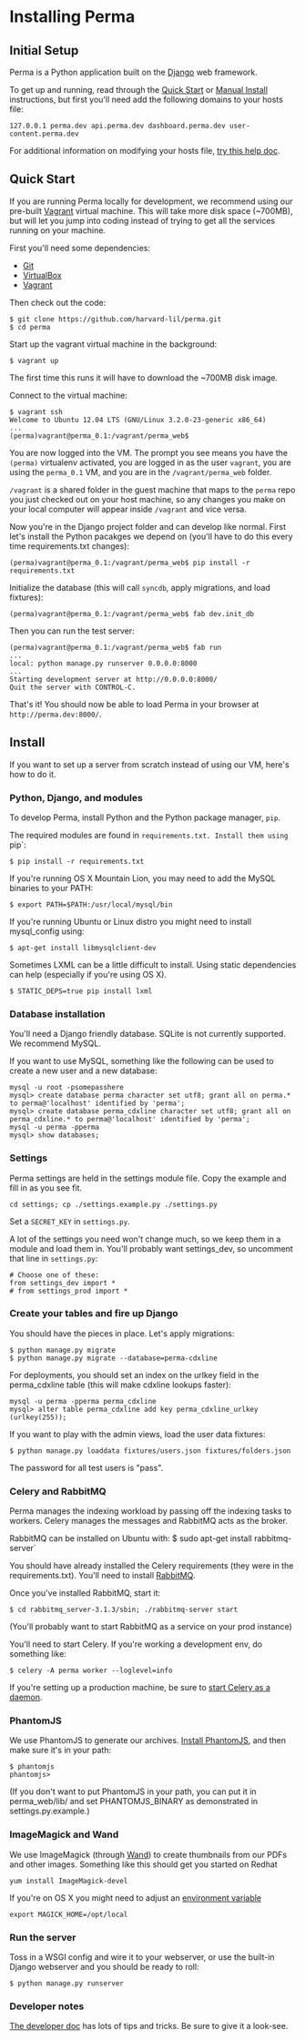 Installing Perma
=====

## Initial Setup

Perma is a Python application built on the [Django](https://www.djangoproject.com/) web framework.

To get up and running, read through the [Quick Start](#quick-start) or
[Manual Install](#install) instructions, but first you'll need add the
following domains to your hosts file:

    127.0.0.1 perma.dev api.perma.dev dashboard.perma.dev user-content.perma.dev

For additional information on modifying your hosts file,
[try this help doc](http://www.rackspace.com/knowledge_center/article/how-do-i-modify-my-hosts-file).

## Quick Start

If you are running Perma locally for development, we recommend using our pre-built
[Vagrant](http://docs.vagrantup.com/v2/getting-started/) virtual machine. This will take more disk space (~700MB),
but will let you jump into coding instead of trying to get all the services running on your machine.

First you'll need some dependencies:

* [Git](http://git-scm.com/downloads)
* [VirtualBox](https://www.virtualbox.org/wiki/Downloads)
* [Vagrant](http://www.vagrantup.com/downloads.html)

Then check out the code:

    $ git clone https://github.com/harvard-lil/perma.git
    $ cd perma

Start up the vagrant virtual machine in the background:

    $ vagrant up

The first time this runs it will have to download the ~700MB disk image.

Connect to the virtual machine:

    $ vagrant ssh
    Welcome to Ubuntu 12.04 LTS (GNU/Linux 3.2.0-23-generic x86_64)
    ...
    (perma)vagrant@perma_0.1:/vagrant/perma_web$

You are now logged into the VM. The prompt you see means you have the `(perma)` virtualenv activated,
you are logged in as the user `vagrant`, you are using the `perma_0.1` VM, and you are in the `/vagrant/perma_web` folder.

`/vagrant` is a shared folder in the guest machine that maps to the `perma` repo you just checked out on your host machine,
so any changes you make on your local computer will appear inside `/vagrant` and vice versa.

Now you're in the Django project folder and can develop like normal. First let's install the Python
pacakges we depend on (you'll have to do this every time requirements.txt changes):

    (perma)vagrant@perma_0.1:/vagrant/perma_web$ pip install -r requirements.txt

Initialize the database (this will call `syncdb`, apply migrations, and load fixtures):

    (perma)vagrant@perma_0.1:/vagrant/perma_web$ fab dev.init_db

Then you can run the test server:

    (perma)vagrant@perma_0.1:/vagrant/perma_web$ fab run
    ...
    local: python manage.py runserver 0.0.0.0:8000
    ...
    Starting development server at http://0.0.0.0:8000/
    Quit the server with CONTROL-C.

That's it! You should now be able to load Perma in your browser at `http://perma.dev:8000/`.

## Install

If you want to set up a server from scratch instead of using our VM, here's how to do it.

### Python, Django, and modules

To develop Perma, install Python and the Python package manager, `pip`.

The required modules are found in `requirements.txt. Install them using `pip`:

    $ pip install -r requirements.txt

If you're running OS X Mountain Lion, you may need to add the MySQL binaries 
to your PATH:

    $ export PATH=$PATH:/usr/local/mysql/bin

If you're running Ubuntu or Linux distro you might need to install mysql_config using:

    $ apt-get install libmysqlclient-dev

Sometimes LXML can be a little difficult to install. Using static dependencies can help (especially if you're using OS X).

    $ STATIC_DEPS=true pip install lxml


### Database installation

You'll need a Django friendly database. SQLite is not currently supported. We recommend MySQL.

If you want to use MySQL, something like the following can be used to create a new user and a new database:

    mysql -u root -psomepasshere
    mysql> create database perma character set utf8; grant all on perma.* to perma@'localhost' identified by 'perma';
    mysql> create database perma_cdxline character set utf8; grant all on perma_cdxline.* to perma@'localhost' identified by 'perma';
    mysql -u perma -pperma
    mysql> show databases;

### Settings

Perma settings are held in the settings module file. Copy the example and fill in as you see fit.

    cd settings; cp ./settings.example.py ./settings.py

Set a `SECRET_KEY` in `settings.py`.

A lot of the settings you need won't change much, so we keep them in a module and load them in. You'll probably want settings_dev, so uncomment that line in `settings.py`:

    # Choose one of these:
    from settings_dev import *
    # from settings_prod import *

### Create your tables and fire up Django

You should have the pieces in place. Let's apply migrations:

    $ python manage.py migrate
    $ python manage.py migrate --database=perma-cdxline

For deployments, you should set an index on the urlkey field in the perma_cdxline table (this will make cdxline lookups faster):

    mysql -u perma -pperma perma_cdxline
    mysql> alter table perma_cdxline add key perma_cdxline_urlkey (urlkey(255));

If you want to play with the admin views, load the user data fixtures:

    $ python manage.py loaddata fixtures/users.json fixtures/folders.json

The password for all test users is "pass".

### Celery and RabbitMQ

Perma manages the indexing workload by passing off the indexing tasks to workers. Celery manages the messages and RabbitMQ acts as the broker.

RabbitMQ can be installed on Ubuntu with:
    $ sudo apt-get install rabbitmq-server`

You should have already installed the Celery requirements (they were in the requirements.txt). You'll need to install [RabbitMQ](http://www.rabbitmq.com/).

Once you've installed RabbitMQ, start it:

    $ cd rabbitmq_server-3.1.3/sbin; ./rabbitmq-server start

(You'll probably want to start RabbitMQ as a service on your prod instance)

You'll need to start Celery. If you're working a development env, do something like:

    $ celery -A perma worker --loglevel=info

If you're setting up a production machine, be sure to [start Celery as a daemon](http://docs.celeryproject.org/en/latest/tutorials/daemonizing.html#daemonizing).

### PhantomJS

We use PhantomJS to generate our archives. [Install PhantomJS](http://phantomjs.org/download.html), and then make sure it's in your path:

    $ phantomjs
    phantomjs>

(If you don't want to put PhantomJS in your path, you can put it in perma_web/lib/ and set PHANTOMJS_BINARY as demonstrated in settings.py.example.)


### ImageMagick and Wand

We use ImageMagick (through [Wand](http://docs.wand-py.org/)) to create thumbnails from our PDFs and other images. Something like this should get you started on Redhat

    yum install ImageMagick-devel

If you're on OS X you might need to adjust an [environment variable](http://docs.wand-py.org/en/0.3.8/guide/install.html#install-imagemagick-on-mac)

	export MAGICK_HOME=/opt/local


### Run the server

Toss in a WSGI config and wire it to your webserver, or use the built-in Django webserver and you should be ready to roll:

    $ python manage.py runserver

### Developer notes

[The developer doc](https://github.com/harvard-lil/perma/blob/develop/developer.md) has lots of tips and tricks. Be sure to give it a look-see.
